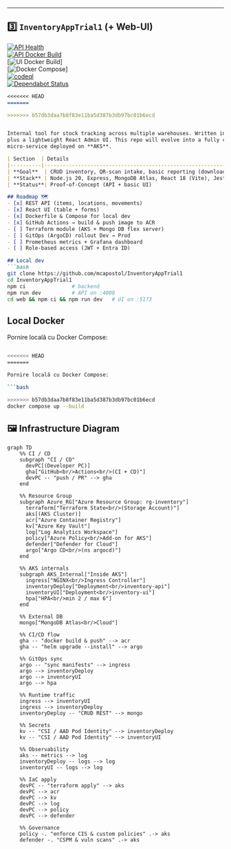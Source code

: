 
---

## 3️⃣ `InventoryAppTrial1` (+ Web‑UI)

[![API Health](https://img.shields.io/badge/health-%7B%22status%22%3A%22ok%22%7D-brightgreen)](http://localhost:4000/health)  
[![API Docker Build](https://github.com/mcapostol/InventoryAppTrial1/actions/workflows/build-api.yml/badge.svg)](...)  
[![UI Docker Build](https://img.shields.io/docker/build/library/inventory-ui?label=ui%20docker%20build)]  
[![Docker Compose](https://img.shields.io/badge/docker--compose-up-blue)]  
[![codeql](https://github.com/mcapostol/InventoryAppTrial1/actions/workflows/codeql.yml/badge.svg)](https://github.com/mcapostol/InventoryAppTrial1/actions/workflows/codeql.yml)  
[![Dependabot Status](https://api.dependabot.com/badges/status?host=github&repo=mcapostol/InventoryAppTrial1)](https://github.com/mcapostol/InventoryAppTrial1/security/dependabot) 

```markdown
<<<<<<< HEAD
=======

>>>>>>> b57db3daa7b8f83e11ba5d387b3db97bc01b6ecd


Internal tool for stock tracking across multiple warehouses. Written in Node & Express,  
plus a lightweight React Admin UI. This repo will evolve into a fully containerised  
micro‑service deployed on **AKS**.

| Section  | Details                                                             |
|----------|---------------------------------------------------------------------|
| **Goal**  | CRUD inventory, QR‑scan intake, basic reporting (download to Excel/PDF). |
| **Stack** | Node.js 20, Express, MongoDB Atlas, React 18 (Vite), Jest, Docker, Helm.  |
| **Status**| Proof‑of‑Concept (API + basic UI)                                    |

## Roadmap 🗺
- [x] REST API (items, locations, movements)  
- [x] React UI (table + forms)  
- [x] Dockerfile & Compose for local dev  
- [x] GitHub Actions → build & push image to ACR  
- [ ] Terraform module (AKS + Mongo DB flex server)  
- [ ] GitOps (ArgoCD) rollout Dev → Prod  
- [ ] Prometheus metrics + Grafana dashboard  
- [ ] Role‑based access (JWT + Entra ID)  

## Local dev
```bash
git clone https://github.com/mcapostol/InventoryAppTrial1
cd InventoryAppTrial1
npm ci               # backend
npm run dev          # API on :4000
cd web && npm ci && npm run dev   # UI on :5173
```
## Local Docker


Pornire locală cu Docker Compose:

```bash

<<<<<<< HEAD
=======

Pornire locală cu Docker Compose:

```bash

>>>>>>> b57db3daa7b8f83e11ba5d387b3db97bc01b6ecd
docker compose up --build

```
## 🖼 Infrastructure Diagram

```mermaid
graph TD
    %% CI / CD
    subgraph "CI / CD"
      devPC[(Developer PC)]
      gha["GitHub<br/>Actions<br/>(CI + CD)"]
      devPC -- "push / PR" --> gha
    end

    %% Resource Group
    subgraph Azure_RG["Azure Resource Group: rg‑inventory"]
      terraform["Terraform State<br/>(Storage Account)"]
      aks[(AKS Cluster)]
      acr["Azure Container Registry"]
      kv["Azure Key Vault"]
      log["Log Analytics Workspace"]
      policy["Azure Policy<br/>Add‑on for AKS"]
      defender["Defender for Cloud"]
      argo["Argo CD<br/>(ns argocd)"]
    end

    %% AKS internals
    subgraph AKS_Internal["Inside AKS"]
      ingress["NGINX<br/>Ingress Controller"]
      inventoryDeploy["Deployment<br/>inventory-api"]
      inventoryUI["Deployment<br/>inventory-ui"]
      hpa["HPA<br/>min 2 / max 6"]
    end

    %% External DB
    mongo["MongoDB Atlas<br/>Cloud"]

    %% CI/CD flow
    gha -- "docker build & push" --> acr
    gha -- "helm upgrade --install" --> argo

    %% GitOps sync
    argo -- "sync manifests" --> ingress
    argo --> inventoryDeploy
    argo --> inventoryUI
    argo --> hpa

    %% Runtime traffic
    ingress --> inventoryUI
    ingress --> inventoryDeploy
    inventoryDeploy -- "CRUD REST" --> mongo

    %% Secrets
    kv -- "CSI / AAD Pod Identity" --> inventoryDeploy
    kv -- "CSI / AAD Pod Identity" --> inventoryUI

    %% Observability
    aks -- metrics --> log
    inventoryDeploy -- logs --> log
    inventoryUI -- logs --> log

    %% IaC apply
    devPC -- "terraform apply" --> aks
    devPC --> acr
    devPC --> kv
    devPC --> log
    devPC --> policy
    devPC --> defender

    %% Governance
    policy -. "enforce CIS & custom policies" .-> aks
    defender -. "CSPM & vuln scans" .-> aks

```
  
